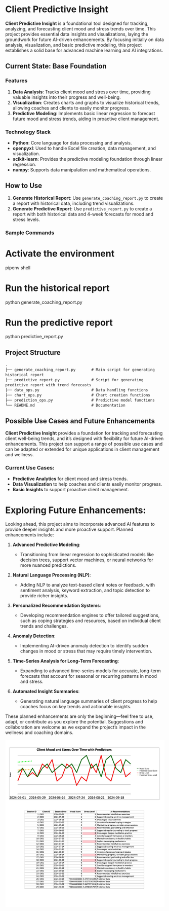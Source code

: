 # Client Predictive Insight

**Client Predictive Insight** is a foundational tool designed for tracking, analyzing, and forecasting client mood and stress trends over time. This project provides essential data insights and visualizations, laying the groundwork for future AI-driven enhancements. By focusing initially on data analysis, visualization, and basic predictive modeling, this project establishes a solid base for advanced machine learning and AI integrations.

## Current State: Base Foundation

### Features
1. **Data Analysis**: Tracks client mood and stress over time, providing valuable insights into their progress and well-being.
2. **Visualization**: Creates charts and graphs to visualize historical trends, allowing coaches and clients to easily monitor progress.
3. **Predictive Modeling**: Implements basic linear regression to forecast future mood and stress trends, aiding in proactive client management.

### Technology Stack
- **Python**: Core language for data processing and analysis.
- **openpyxl**: Used to handle Excel file creation, data management, and visualization.
- **scikit-learn**: Provides the predictive modeling foundation through linear regression.
- **numpy**: Supports data manipulation and mathematical operations.

## How to Use
1. **Generate Historical Report**: Use `generate_coaching_report.py` to create a report with historical data, including trend visualizations.
2. **Generate Predictive Report**: Use `predictive_report.py` to create a report with both historical data and 4-week forecasts for mood and stress levels.

### Sample Commands

# Activate the environment
pipenv shell

# Run the historical report
python generate_coaching_report.py

# Run the predictive report
python predictive_report.py

## Project Structure

```
.
├── generate_coaching_report.py       # Main script for generating historical report
├── predictive_report.py              # Script for generating predictive report with trend forecasts
├── data_ops.py                       # Data handling functions
├── chart_ops.py                      # Chart creation functions
├── prediction_ops.py                 # Predictive model functions
└── README.md                         # Documentation
```

## Possible Use Cases and Future Enhancements

**Client Predictive Insight** provides a foundation for tracking and forecasting client well-being trends, and it’s designed with flexibility for future AI-driven enhancements. This project can support a range of possible use cases and can be adapted or extended for unique applications in client management and wellness. 

### Current Use Cases:
- **Predictive Analytics** for client mood and stress trends.
- **Data Visualization** to help coaches and clients easily monitor progress.
- **Basic Insights** to support proactive client management.

# Exploring Future Enhancements:
Looking ahead, this project aims to incorporate advanced AI features to provide deeper insights and more proactive support. Planned enhancements include:

1. **Advanced Predictive Modeling**:
   - Transitioning from linear regression to sophisticated models like decision trees, support vector machines, or neural networks for more nuanced predictions.

2. **Natural Language Processing (NLP)**:
   - Adding NLP to analyze text-based client notes or feedback, with sentiment analysis, keyword extraction, and topic detection to provide richer insights.

3. **Personalized Recommendation Systems**:
   - Developing recommendation engines to offer tailored suggestions, such as coping strategies and resources, based on individual client trends and challenges.

4. **Anomaly Detection**:
   - Implementing AI-driven anomaly detection to identify sudden changes in mood or stress that may require timely intervention.

5. **Time-Series Analysis for Long-Term Forecasting**:
   - Expanding to advanced time-series models for accurate, long-term forecasts that account for seasonal or recurring patterns in mood and stress.

6. **Automated Insight Summaries**:
   - Generating natural language summaries of client progress to help coaches focus on key trends and actionable insights.

These planned enhancements are only the beginning—feel free to use, adapt, or contribute as you explore the potential. Suggestions and collaboration are welcome as we expand the project’s impact in the wellness and coaching domains.

![Screenshot of the report](./Predictions.jpeg)
